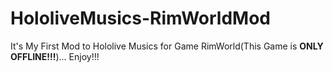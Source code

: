 # HololiveMusics-RimWorldMod
It's My First Mod to Hololive Musics for Game RimWorld(This Game is **ONLY OFFLINE!!!**)... Enjoy!!!
